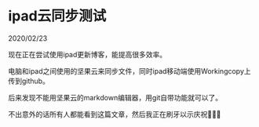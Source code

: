 # ipad云同步测试

2020/02/23

现在正在尝试使用ipad更新博客，能提高很多效率。

电脑和ipad之间使用的坚果云来同步文件，同时ipad移动端使用Workingcopy上传到github。

后来发现不能用坚果云的markdown编辑器，用git自带功能就可以了。

不出意外的话所有人都能看到这篇文章，然后我正在刷牙以示庆祝🎉🎉🎉